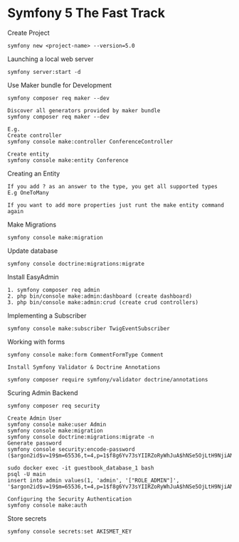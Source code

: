 # Symfony 5 The Fast Track

Create Project

```
symfony new <project-name> --version=5.0
```

Launching a local web server

```
symfony server:start -d
```

Use Maker bundle for Development

```
symfony composer req maker --dev

Discover all generators provided by maker bundle
symfony composer req maker --dev

E.g.
Create controller
symfony console make:controller ConferenceController

Create entity
symfony console make:entity Conference
```

Creating an Entity

```
If you add ? as an answer to the type, you get all supported types
E.g OneToMany

If you want to add more properties just runt the make entity command again
```

Make Migrations

```
symfony console make:migration
```

Update database

```
symfony console doctrine:migrations:migrate
```

Install EasyAdmin

```
1. symfony composer req admin
2. php bin/console make:admin:dashboard (create dashboard)
3. php bin/console make:admin:crud (create crud controllers)

```

Implementing a Subscriber

```
symfony console make:subscriber TwigEventSubscriber
```

Working with forms

```
symfony console make:form CommentFormType Comment

Install Symfony Validator & Doctrine Annotations

symfony composer require symfony/validator doctrine/annotations
```

Scuring Admin Backend

```
symfony composer req security

Create Admin User
symfony console make:user Admin
symfony console make:migration
symfony console doctrine:migrations:migrate -n
Generate password
symfony console security:encode-password
($argon2id$v=19$m=65536,t=4,p=1$f8g6Yv73sYIIRZoRyWhJuA$hNSe5OjLtH9NjiAMJxXzrn9ZztgnyuI3o6+igao8IJ8)

sudo docker exec -it guestbook_database_1 bash
psql -U main
insert into admin values(1, 'admin', '["ROLE_ADMIN"]', '$argon2id$v=19$m=65536,t=4,p=1$f8g6Yv73sYIIRZoRyWhJuA$hNSe5OjLtH9NjiAMJxXzrn9ZztgnyuI3o6+igao8IJ8');

Configuring the Security Authentication
symfony console make:auth
```

Store secrets
```
symfony console secrets:set AKISMET_KEY
```